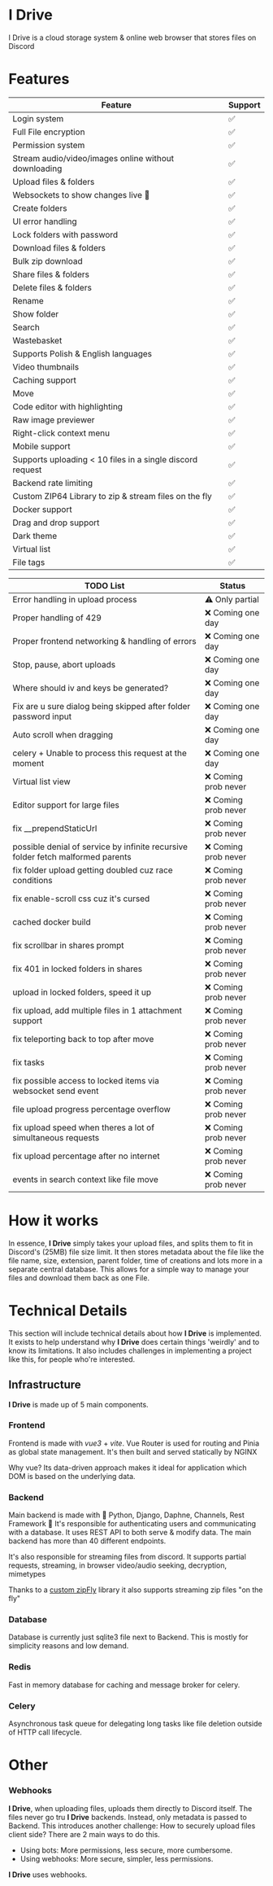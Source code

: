 # I Drive

I Drive is a cloud storage system & online web browser that stores files on Discord


# Features

| Feature                                                   | Support |
|-----------------------------------------------------------|---------|
| Login system                                              | ✅       |
| Full File encryption                                      | ✅       |
| Permission system                                         | ✅       |
| Stream audio/video/images online without downloading      | ✅       |
| Upload files & folders                                    | ✅       |
| Websockets to show changes live   🎥                      | ✅       |
| Create folders                                            | ✅       |
| UI error handling                                         | ✅       |
| Lock folders with password                                | ✅       |
| Download files & folders                                  | ✅       |
| Bulk zip download                                         | ✅       |
| Share files & folders                                     | ✅       |
| Delete files & folders                                    | ✅       |
| Rename                                                    | ✅       |
| Show folder                                               | ✅       |
| Search                                                    | ✅       |
| Wastebasket                                               | ✅       |
| Supports Polish & English languages                       | ✅       |
| Video thumbnails                                          | ✅       |
| Caching support                                           | ✅       |
| Move                                                      | ✅       |
| Code editor with highlighting                             | ✅       |
| Raw image previewer                                       | ✅       |
| Right-click context menu                                  | ✅       |
| Mobile support                                            | ✅       |
| Supports uploading < 10 files in a single discord request | ✅       |
| Backend rate limiting                                     | ✅       |
| Custom ZIP64 Library to zip & stream files on the fly     | ✅       |
| Docker support                                            | ✅       |
| Drag and drop support                                     | ✅       |
| Dark theme                                                | ✅       |
| Virtual list                                              | ✅       |
| File tags                                                 | ✅       |


| TODO List                                                                       | Status               |
|---------------------------------------------------------------------------------|----------------------|
| Error handling in upload process                                                | ⚠️  Only partial     |
| Proper handling of 429                                                          | ❌  Coming one day    |
| Proper frontend networking & handling of errors                                 | ❌  Coming one day    |
| Stop, pause, abort uploads                                                      | ❌  Coming one day    |
| Where should iv and keys be generated?                                          | ❌  Coming one day    |
| Fix are u sure dialog being skipped after folder password input                 | ❌  Coming one day    |
| Auto scroll when dragging                                                       | ❌  Coming one day    |
| celery + Unable to process this request at the moment                           | ❌  Coming one day    |
| Virtual list view                                                               | ❌  Coming prob never |
| Editor support for large files                                                  | ❌  Coming prob never |
| fix __prependStaticUrl                                                          | ❌  Coming prob never |
| possible denial of service by infinite recursive folder fetch malformed parents | ❌  Coming prob never |
| fix folder upload getting doubled cuz race conditions                           | ❌  Coming prob never |
| fix enable-scroll css cuz it's cursed                                           | ❌  Coming prob never |
| cached docker build                                                             | ❌  Coming prob never |
| fix scrollbar in shares prompt                                                  | ❌  Coming prob never |
| fix 401 in locked folders in shares                                             | ❌  Coming prob never |
| upload in locked folders, speed it up                                           | ❌  Coming prob never |
| fix upload, add multiple files in 1 attachment support                          | ❌  Coming prob never |
| fix teleporting back to top after move                                          | ❌  Coming prob never |
| fix tasks                                                                       | ❌  Coming prob never |
| fix possible access to locked items via websocket send event                    | ❌  Coming prob never |
| file upload progress percentage overflow                                        | ❌  Coming prob never |
| fix upload speed when theres a lot of simultaneous requests                     | ❌  Coming prob never |
| fix upload percentage after no internet                                         | ❌  Coming prob never |
| events in search context like file move                                         | ❌  Coming prob never |



# How it works

In essence, **I Drive** simply takes your upload files, and splits them to fit in Discord's (25MB) file size limit.
It then stores metadata about the file like the file name, size, extension, parent folder, time of creations and lots more 
in a separate central database.
This allows for a simple way to manage your files and download them back as one File.

# Technical Details

This section will include technical details about how **I Drive** is implemented. 
It exists to help understand why **I Drive** does certain things 'weirdly' and to know its limitations.
It also includes challenges in implementing a project like this, for people who're interested.

## Infrastructure

**I Drive** is made up of 5 main components.

### Frontend

Frontend is made with _vue3_ + _vite_. 
Vue Router is used for routing and Pinia as global state management. 
It's then built and served statically by NGINX                 

Why vue? Its data-driven approach makes it ideal for application which DOM is based on the underlying data.

### Backend

Main backend is made with 🐍 Python, Django, Daphne, Channels, Rest Framework 🐍
It's responsible for authenticating users and communicating with a database. 
It uses REST API to both serve & modify data.
The main backend has more than 40 different endpoints.

It's also  responsible for streaming files from discord. 
It supports partial requests, streaming, in browser video/audio seeking, decryption, mimetypes

Thanks to a [custom zipFly](https://github.com/pam-param-pam/ZipFly) library it also supports streaming zip files "on the fly"


### Database
Database is currently just sqlite3 file next to Backend. 
This is mostly for simplicity reasons and low demand.

### Redis
Fast in memory database for caching and message broker for celery.

### Celery
Asynchronous task queue for delegating long tasks like file deletion outside of HTTP call lifecycle.

# Other

### Webhooks

**I Drive**, when uploading files, uploads them directly to Discord itself. The files never go tru **I Drive** backends. 
Instead, only metadata is passed to Backend. 
This introduces another challenge: How to securely upload files client side?
There are 2 main ways to do this.
- Using bots: More permissions, less secure, more cumbersome.
- Using webhooks: More secure, simpler, less permissions.

**I Drive** uses webhooks.
